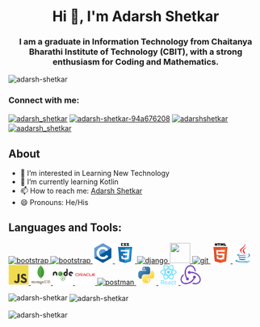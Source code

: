 <h1 align="center">Hi 👋, I'm Adarsh Shetkar</h1>

<h3 align="center">I am a graduate in Information Technology from Chaitanya Bharathi Institute of Technology (CBIT), with a strong enthusiasm for Coding and Mathematics.</h3>

<p align="left"> <img src="https://komarev.com/ghpvc/?username=adarsh-shetkar&label=Profile%20views&color=0e75b6&style=flat" alt="adarsh-shetkar" /> </p>

<h3 align="left">Connect with me:</h3>
<p align="left">
<a href="https://twitter.com/adarsh_shetkar" target="blank"><img align="center" src="https://raw.githubusercontent.com/rahuldkjain/github-profile-readme-generator/master/src/images/icons/Social/twitter.svg" alt="adarsh_shetkar" height="30" width="40" /></a>
<a href="https://linkedin.com/in/adarsh-shetkar" target="blank"><img align="center" src="https://raw.githubusercontent.com/rahuldkjain/github-profile-readme-generator/master/src/images/icons/Social/linked-in-alt.svg" alt="adarsh-shetkar-94a676208" height="30" width="40" /></a>
<a href="https://www.codechef.com/users/adarshshetkar" target="blank"><img align="center" src="https://img.shields.io/badge/CodeChef-%23964B00.svg?style=for-the-badge&logo=CodeChef&logoColor=white" alt="adarshshetkar" height="30" width="40" /></a>
<a href="https://www.hackerrank.com/aadarsh_shetkar" target="blank"><img align="center" src="https://raw.githubusercontent.com/rahuldkjain/github-profile-readme-generator/master/src/images/icons/Social/hackerrank.svg" alt="aadarsh_shetkar" height="30" width="40" /></a>
</p>

<!---
## 🔗 Links
[![linkedin](https://img.shields.io/badge/linkedin-0A66C2?style=for-the-badge&logo=linkedin&logoColor=white)](https://www.linkedin.com/in/adarsh-shetkar-94a676208/)
[![twitter](https://img.shields.io/badge/twitter-1DA1F2?style=for-the-badge&logo=twitter&logoColor=white)](https://twitter.com/adarsh_shetkar)--->

## About

- 👀 I’m interested in Learning New Technology
- 🌱 I’m currently learning Kotlin
- 📫 How to reach me: [Adarsh Shetkar](https://linkedin.com/in/adarsh-shetkar)
- 😄 Pronouns: He/His

<!---
<h2>Technologies I know</h2>
<div style="display: inline-block">
  <img src="https://camo.githubusercontent.com/aa4e7225ee43867d83ed0da173bfc25414d00cdd0bb0eb89fe8820e234727537/68747470733a2f2f696d672e736869656c64732e696f2f62616467652f4769742532302d2532334630353033332e7376673f267374796c653d666c6174266c6f676f3d476974266c6f676f436f6c6f723d7768697465"> 
  <img src="https://camo.githubusercontent.com/c18cd53ff74afc46b5d7ed662cbf9c6dbd56b71a7273294d28158198577236e9/68747470733a2f2f696d672e736869656c64732e696f2f62616467652f4769744875622532302d2532333132313031312e7376673f267374796c653d666c6174266c6f676f3d476974487562266c6f676f436f6c6f723d7768697465">
  <img src="https://camo.githubusercontent.com/2737b75eaa2bfe68583c104646415e556dd8fd6faf3c51a9baceaf0cd940685d/68747470733a2f2f696d672e736869656c64732e696f2f62616467652f507974686f6e2532302d2532333134333534432e7376673f267374796c653d666c6174266c6f676f3d507974686f6e266c6f676f436f6c6f723d7768697465">
  <img src="https://camo.githubusercontent.com/6c1ef540990140a709d6c519c41140d30ed47052594301fee39384c293e4b490/68747470733a2f2f696d672e736869656c64732e696f2f62616467652f4a6176612532302d2532333435393834432e7376673f267374796c653d666c6174266c6f676f3d4a617661266c6f676f436f6c6f723d7768697465"> 
  <img src="https://camo.githubusercontent.com/f0b958ac0e7c8142218ff73c5aef0a80ac3cf7a46354479ccb2f860313eb7757/68747470733a2f2f696d672e736869656c64732e696f2f62616467652f48544d4c352532302d2532334533344632362e7376673f267374796c653d666c6174266c6f676f3d68746d6c35266c6f676f436f6c6f723d7768697465"> 
  <img src="https://camo.githubusercontent.com/a63d5c9831f4ee9295f510a85e32d64004a62535ff8697e8f9b89557c4610ade/68747470733a2f2f696d672e736869656c64732e696f2f62616467652f435353332532302d2532333135373242362e7376673f267374796c653d666c6174266c6f676f3d63737333266c6f676f436f6c6f723d7768697465">
  <img src="https://camo.githubusercontent.com/e43a80f33f4c3f1770fe23c93e21733631e2d9e8f22786e94b3ea4aafc309921/68747470733a2f2f696d672e736869656c64732e696f2f62616467652f4a6176615363726970742532302d2532333332333333302e7376673f267374796c653d666c6174266c6f676f3d4a617661536372697074266c6f676f436f6c6f723d253233463744463145"> 
  <img src="https://camo.githubusercontent.com/19cd225e46eb3bdcdce7a5bafd1887381640ef969c9486e8ae0c2040198f82cf/68747470733a2f2f696d672e736869656c64732e696f2f62616467652f52656163742532302d2532333230323332612e7376673f267374796c653d666c6174266c6f676f3d7265616374266c6f676f436f6c6f723d253233363144414642"> 
  <img src="https://camo.githubusercontent.com/ca559de059c1e25047e1609f89b62e7427232ec181632e3a8f9b6bda28619479/68747470733a2f2f696d672e736869656c64732e696f2f62616467652f646a616e676f2532302d2532333039324532302e7376673f267374796c653d66616c74266c6f676f3d646a616e676f266c6f676f436f6c6f723d7768697465">
</div>
--->

## Languages and Tools:

<p align="left"><a href="https://tailwindcss.com" target="_blank" rel="noreferrer"> <img src="https://skillicons.dev/icons?i=tailwindcss&theme=light" alt="bootstrap" width="40" height="40"/> </a> <a href="https://getbootstrap.com" target="_blank" rel="noreferrer"> <img src="https://skillicons.dev/icons?i=bootstrap&theme=light" alt="bootstrap" width="40" height="40"/> </a> <a href="https://www.cprogramming.com/" target="_blank" rel="noreferrer"> <img src="https://raw.githubusercontent.com/devicons/devicon/master/icons/c/c-original.svg" alt="c" width="40" height="40"/> </a> <a href="https://www.w3schools.com/css/" target="_blank" rel="noreferrer"> <img src="https://raw.githubusercontent.com/devicons/devicon/master/icons/css3/css3-original-wordmark.svg" alt="css3" width="40" height="40"/> </a> <a href="https://www.djangoproject.com/" target="_blank" rel="noreferrer"> <img src="https://cdn.worldvectorlogo.com/logos/django.svg" alt="django" width="40" height="40"/> </a> <a href="https://flask.palletsprojects.com/" target="_blank" rel="noreferrer"> <img src="https://skillicons.dev/icons?i=flask&theme=light" width="40" height="40"/> </a> <a href="https://git-scm.com/" target="_blank" rel="noreferrer"> <img src="https://www.vectorlogo.zone/logos/git-scm/git-scm-icon.svg" alt="git" width="40" height="40"/> </a> <a href="https://www.w3.org/html/" target="_blank" rel="noreferrer"> <img src="https://raw.githubusercontent.com/devicons/devicon/master/icons/html5/html5-original-wordmark.svg" alt="html5" width="40" height="40"/> </a> <a href="https://www.java.com" target="_blank" rel="noreferrer"> <img src="https://raw.githubusercontent.com/devicons/devicon/master/icons/java/java-original.svg" alt="java" width="40" height="40"/> </a> <a href="https://developer.mozilla.org/en-US/docs/Web/JavaScript" target="_blank" rel="noreferrer"> <img src="https://raw.githubusercontent.com/devicons/devicon/master/icons/javascript/javascript-original.svg" alt="javascript" width="40" height="40"/> </a> <a href="https://www.mongodb.com/" target="_blank" rel="noreferrer"> <img src="https://raw.githubusercontent.com/devicons/devicon/master/icons/mongodb/mongodb-original-wordmark.svg" alt="mongodb" width="40" height="40"/> </a> <a href="https://nodejs.org" target="_blank" rel="noreferrer"> <img src="https://raw.githubusercontent.com/devicons/devicon/master/icons/nodejs/nodejs-original-wordmark.svg" alt="nodejs" width="40" height="40"/> </a> <a href="https://www.oracle.com/" target="_blank" rel="noreferrer"> <img src="https://raw.githubusercontent.com/devicons/devicon/master/icons/oracle/oracle-original.svg" alt="oracle" width="40" height="40"/> </a> <a href="https://postman.com" target="_blank" rel="noreferrer"> <img src="https://www.vectorlogo.zone/logos/getpostman/getpostman-icon.svg" alt="postman" width="40" height="40"/> </a> <a href="https://www.python.org" target="_blank" rel="noreferrer"> <img src="https://raw.githubusercontent.com/devicons/devicon/master/icons/python/python-original.svg" alt="python" width="40" height="40"/> </a> <a href="https://reactjs.org/" target="_blank" rel="noreferrer"> <img src="https://raw.githubusercontent.com/devicons/devicon/master/icons/react/react-original-wordmark.svg" alt="react" width="40" height="40"/> </a> <a href="https://redux.js.org" target="_blank" rel="noreferrer"> <img src="https://raw.githubusercontent.com/devicons/devicon/master/icons/redux/redux-original.svg" alt="redux" width="40" height="40"/> </a> </p>

<!---
## Github stats
<img src="https://github-readme-stats.vercel.app/api?username=Adarsh-Shetkar&&show_icons=true&title_color=ffffff&icon_color=bb2acf&text_color=daf7dc&bg_color=151515">
--->


<p align="left">
</p>

<p><img align="left" src="https://github-readme-stats.vercel.app/api/top-langs?username=adarsh-shetkar&show_icons=true&locale=en&layout=compact" alt="adarsh-shetkar" /></p>

<p>&nbsp;<img align="center" src="https://github-readme-stats.vercel.app/api?username=adarsh-shetkar&show_icons=true&locale=en" alt="adarsh-shetkar" /></p>

<p><img align="center" src="https://github-readme-streak-stats.herokuapp.com/?user=adarsh-shetkar&" alt="adarsh-shetkar" /></p>


<!---
Adarsh-Shetkar/Adarsh-Shetkar is a ✨ special ✨ repository because its `README.md` (this file) appears on your GitHub profile.
You can click the Preview link to take a look at your changes.
--->
